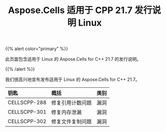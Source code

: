 ﻿---
title: Aspose.Cells 适用于 CPP 21.7 发行说明 Linux
type: docs
weight: 9
url: /zh/cpp/aspose-cells-for-cpp-21-7-release-notes-linux/
---
{{% alert color="primary" %}} 

此页面包含适用于 Linux 的 Aspose.Cells for C++ 21.7 的发行说明。

{{% /alert %}} 

我们很高兴地宣布发布适用于 Linux 的 Aspose.Cells for C++ 21.7。

|**钥匙**|**概括**|**类别**|
|:- |:- |:- |
|CELLSCPP-288|修复引用计数问题|漏洞|
|CELLSCPP-301|修复内存泄漏|漏洞|
|CELLSCPP-302|修复文件复制问题|漏洞|

